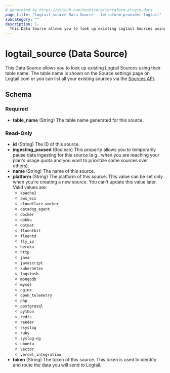 ```yaml
---
# generated by https://github.com/hashicorp/terraform-plugin-docs
page_title: "logtail_source Data Source - terraform-provider-logtail"
subcategory: ""
description: |-
  This Data Source allows you to look up existing Logtail Sources using their table name. The table name is shown on the Source settings page on Logtail.com or you can list all your existing sources via the Sources API https://docs.logtail.com/api/sources-api#get-sources.
---
```


# logtail_source (Data Source)

This Data Source allows you to look up existing Logtail Sources using their table name. The table name is shown on the Source settings page on Logtail.com or you can list all your existing sources via the [Sources API](https://docs.logtail.com/api/sources-api#get-sources).



<!-- schema generated by tfplugindocs -->
## Schema

### Required

- **table_name** (String) The table name generated for this source.

### Read-Only

- **id** (String) The ID of this source.
- **ingesting_paused** (Boolean) This proparty allows you to temporarily pause data ingesting for this source (e.g., when you are reaching your plan's usage quota and you want to prioritize some sources over others).
- **name** (String) The name of this source.
- **platform** (String) The platform of this source. This value can be set only when you're creating a new source. You can't update this value later. Valid values are:
    - `apache2`
    - `aws_ecs`
    - `cloudflare_worker`
    - `datadog_agent`
    - `docker`
    - `dokku`
    - `dotnet`
    - `fluentbit`
    - `fluentd`
    - `fly_io`
    - `heroku`
    - `http`
    - `java`
    - `javascript`
    - `kubernetes`
    - `logstash`
    - `mongodb`
    - `mysql`
    - `nginx`
    - `open_telemetry`
    - `php`
    - `postgresql`
    - `python`
    - `redis`
    - `render`
    - `rsyslog`
    - `ruby`
    - `syslog-ng`
    - `ubuntu`
    - `vector`
    - `vercel_integration`
- **token** (String) The token of this source. This token is used to identify and route the data you will send to Logtail.



